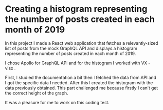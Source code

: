 # Creating a histogram representing the number of posts created in each month of 2019

In this project I made a React web application that fetches a relevantly-sized list of posts from the mock GraphQL API and displays a histogram representing the number of posts created in each month of 2019.

I chose Apollo for GraphQL API and for the histogram I worked with VX - visx .

First, I studied the documentation a bit then I fetched the data from API and I got the specific data I needed. After this I created the histogram with the data previously obtained. This part challenged me because firstly I can't get the correct height of the graph. 

It was a pleasure for me to work on this coding test.
